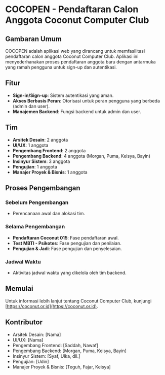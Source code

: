 # COCOPEN - Pendaftaran Calon Anggota Coconut Computer Club

## Gambaran Umum
COCOPEN adalah aplikasi web yang dirancang untuk memfasilitasi pendaftaran calon anggota Coconut Computer Club. Aplikasi ini menyederhanakan proses pendaftaran anggota baru dengan antarmuka yang ramah pengguna untuk sign-up dan autentikasi.

## Fitur
- **Sign-in/Sign-up**: Sistem autentikasi yang aman.
- **Akses Berbasis Peran**: Otorisasi untuk peran pengguna yang berbeda (admin dan user).
- **Manajemen Backend**: Fungsi backend untuk admin dan user.

## Tim
- **Arsitek Desain**: 2 anggota
- **UI/UX**: 1 anggota
- **Pengembang Frontend**: 2 anggota
- **Pengembang Backend**: 4 anggota (Morgan, Puma, Keisya, Bayin)
- **Insinyur Sistem**: 3 anggota
- **Pengujian**: 1 anggota
- **Manajer Proyek & Bisnis**: 1 anggota

## Proses Pengembangan
### Sebelum Pengembangan
- Perencanaan awal dan alokasi tim.

### Selama Pengembangan
- **Pendaftaran Coconut 015**: Fase pendaftaran awal.
- **Test MBTI - Psikotes**: Fase pengujian dan penilaian.
- **Pengujian & Jadi**: Fase pengujian dan penyelesaian.

### Jadwal Waktu
- Aktivitas jadwal waktu yang dikelola oleh tim backend.

## Memulai
Untuk informasi lebih lanjut tentang Coconut Computer Club, kunjungi [https://coconut.or.id](https://coconut.or.id).

## Kontributor
- Arsitek Desain: [Nama]
- UI/UX: [Nama]
- Pengembang Frontend: [Saddah, Nawaf]
- Pengembang Backend: [Morgan, Puma, Keisya, Bayin]
- Insinyur Sistem: [Syaf, Ulka, dll.]
- Pengujian: [Udin]
- Manajer Proyek & Bisnis: [Teguh, Fajar, Keisya]